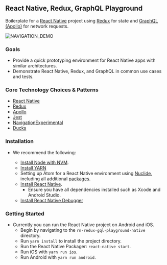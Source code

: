 ## React Native, Redux, GraphQL Playground

Boilerplate for a [React Native](https://facebook.github.io/react-native/) project using [Redux](http://redux.js.org/) for state and [GraphQL (Apollo)](http://dev.apollodata.com/react/react-native.html) for network requests.

![NAVIGATION_DEMO](https://thumbs.gfycat.com/DecimalMeanGonolek-size_restricted.gif)

### Goals

* Provide a quick prototyping environment for React Native apps with similar architectures.
* Demonstrate React Native, Redux, and GraphQL in common use cases and tests.

### Core Technology Choices & Patterns

* [React Native](https://facebook.github.io/react-native/)
* [Redux](http://redux.js.org/)
* [Apollo](http://dev.apollodata.com/)
* [Jest](https://facebook.github.io/jest/)
* [NavigationExperimental](https://github.com/facebook/react-native/tree/master/Libraries/NavigationExperimental)
* [Ducks](https://github.com/erikras/ducks-modular-redux)

### Installation

* We recommend the following:

  * [Install Node with NVM](https://github.com/creationix/nvm).
  * [Install YARN](https://yarnpkg.com/)
  * Setting up Atom for a React Native environment using [Nuclide](https://nuclide.io/docs/quick-start/getting-started/#installation), including all additional [packages](https://nuclide.io/docs/quick-start/getting-started/#packages).
  * [Install React Native](https://facebook.github.io/react-native/).
    * Ensure you have all dependencies installed such as Xcode and Android Studio.
  * [Install React Native Debugger](https://github.com/jhen0409/react-native-debugger)

### Getting Started

* Currently you can run the React Native project on Android and iOS.
  * Begin by navigating to the `rn-redux-gql-playground-native` directory.
  * Run `yarn install` to install the project directory.
  * Run the React Native Packager: `react-native start`.
  * Run iOS with `yarn run ios`.
  * Run Android with `yarn run android`.
